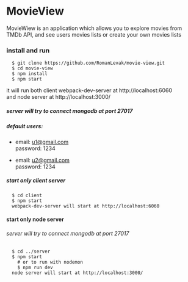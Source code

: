 # MovieView
MovieWiew is an application which allows you to explore movies from TMDb API, and see users movies lists or create your own movies lists

### install and run
```
  $ git clone https://github.com/RomanLevak/movie-view.git
  $ cd movie-view
  $ npm install
  $ npm start
```
it will run both client webpack-dev-server at http://localhost:6060\
and node server at http://localhost:3000/

##### server will try to connect mongodb at port 27017

##### default users:
* email: u1@gmail.com\
    password: 1234

* email: u2@gmail.com\
    password: 1234

##### start only client server
```
  $ cd client
  $ npm start
  webpack-dev-server will start at http://localhost:6060
```
#### start only node server
###### server will try to connect mongodb at port 27017
```
  $ cd ../server
  $ npm start
    # or to run with nodemon
    $ npm run dev
  node server will start at http://localhost:3000/
```
